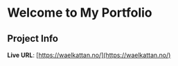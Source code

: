 # Welcome to My Portfolio

## Project Info

**Live URL**: [https://waelkattan.no/](https://waelkattan.no/)
